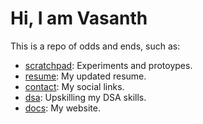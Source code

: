 # Hi, I am Vasanth 

This is a repo of odds and ends, such as:

- [scratchpad](./scratchpad): Experiments and protoypes.
- [resume](./resume): My updated resume.
- [contact](./contact): My social links.
- [dsa](./dsa): Upskilling my DSA skills.
- [docs](./docs): My website.

